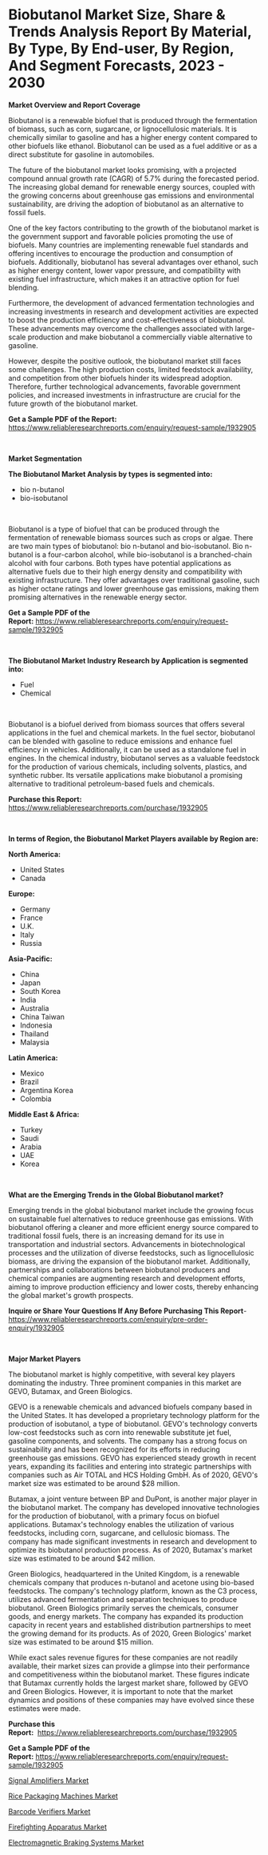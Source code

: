 <p><h1>Biobutanol Market Size, Share & Trends Analysis Report By Material, By Type, By End-user, By Region, And Segment Forecasts, 2023 - 2030</h1></p><p><strong>Market Overview and Report Coverage</strong></p>
<p><p>Biobutanol is a renewable biofuel that is produced through the fermentation of biomass, such as corn, sugarcane, or lignocellulosic materials. It is chemically similar to gasoline and has a higher energy content compared to other biofuels like ethanol. Biobutanol can be used as a fuel additive or as a direct substitute for gasoline in automobiles.</p><p>The future of the biobutanol market looks promising, with a projected compound annual growth rate (CAGR) of 5.7% during the forecasted period. The increasing global demand for renewable energy sources, coupled with the growing concerns about greenhouse gas emissions and environmental sustainability, are driving the adoption of biobutanol as an alternative to fossil fuels.</p><p>One of the key factors contributing to the growth of the biobutanol market is the government support and favorable policies promoting the use of biofuels. Many countries are implementing renewable fuel standards and offering incentives to encourage the production and consumption of biofuels. Additionally, biobutanol has several advantages over ethanol, such as higher energy content, lower vapor pressure, and compatibility with existing fuel infrastructure, which makes it an attractive option for fuel blending.</p><p>Furthermore, the development of advanced fermentation technologies and increasing investments in research and development activities are expected to boost the production efficiency and cost-effectiveness of biobutanol. These advancements may overcome the challenges associated with large-scale production and make biobutanol a commercially viable alternative to gasoline.</p><p>However, despite the positive outlook, the biobutanol market still faces some challenges. The high production costs, limited feedstock availability, and competition from other biofuels hinder its widespread adoption. Therefore, further technological advancements, favorable government policies, and increased investments in infrastructure are crucial for the future growth of the biobutanol market.</p></p>
<p><strong>Get a Sample PDF of the Report:</strong> <a href="https://www.reliableresearchreports.com/enquiry/request-sample/1932905">https://www.reliableresearchreports.com/enquiry/request-sample/1932905</a></p>
<p>&nbsp;</p>
<p><strong>Market Segmentation</strong></p>
<p><strong>The Biobutanol Market Analysis by types is segmented into:</strong></p>
<p><ul><li>bio n-butanol</li><li>bio-isobutanol</li></ul></p>
<p>&nbsp;</p>
<p><p>Biobutanol is a type of biofuel that can be produced through the fermentation of renewable biomass sources such as crops or algae. There are two main types of biobutanol: bio n-butanol and bio-isobutanol. Bio n-butanol is a four-carbon alcohol, while bio-isobutanol is a branched-chain alcohol with four carbons. Both types have potential applications as alternative fuels due to their high energy density and compatibility with existing infrastructure. They offer advantages over traditional gasoline, such as higher octane ratings and lower greenhouse gas emissions, making them promising alternatives in the renewable energy sector.</p></p>
<p><strong>Get a Sample PDF of the Report:</strong>&nbsp;<a href="https://www.reliableresearchreports.com/enquiry/request-sample/1932905">https://www.reliableresearchreports.com/enquiry/request-sample/1932905</a></p>
<p>&nbsp;</p>
<p><strong>The Biobutanol Market Industry Research by Application is segmented into:</strong></p>
<p><ul><li>Fuel</li><li>Chemical</li></ul></p>
<p>&nbsp;</p>
<p><p>Biobutanol is a biofuel derived from biomass sources that offers several applications in the fuel and chemical markets. In the fuel sector, biobutanol can be blended with gasoline to reduce emissions and enhance fuel efficiency in vehicles. Additionally, it can be used as a standalone fuel in engines. In the chemical industry, biobutanol serves as a valuable feedstock for the production of various chemicals, including solvents, plastics, and synthetic rubber. Its versatile applications make biobutanol a promising alternative to traditional petroleum-based fuels and chemicals.</p></p>
<p><strong>Purchase this Report:</strong>&nbsp; <a href="https://www.reliableresearchreports.com/purchase/1932905">https://www.reliableresearchreports.com/purchase/1932905</a></p>
<p>&nbsp;</p>
<p><strong>In terms of Region, the Biobutanol Market Players available by Region are:</strong></p>
<p>
    <p> <strong> North America: </strong>
        <ul>
            <li>United States</li>
            <li>Canada</li>
        </ul>
        </p> 
    <p> <strong> Europe: </strong>
        <ul>
            <li>Germany</li>
            <li>France</li>
            <li>U.K.</li>
            <li>Italy</li>
            <li>Russia</li>
        </ul>
        </p> 
    <p> <strong> Asia-Pacific: </strong>
        <ul>
            <li>China</li>
            <li>Japan</li>
            <li>South Korea</li>
            <li>India</li>
            <li>Australia</li>
            <li>China Taiwan</li>
            <li>Indonesia</li>
            <li>Thailand</li>
            <li>Malaysia</li>
        </ul>
        </p> 
    <p> <strong> Latin America: </strong>
        <ul>
            <li>Mexico</li>
            <li>Brazil</li>
            <li>Argentina Korea</li>
            <li>Colombia</li>
        </ul>
        </p> 
    <p> <strong> Middle East & Africa: </strong>
        <ul>
            <li>Turkey</li>
            <li>Saudi</li>
            <li>Arabia</li>
            <li>UAE</li>
            <li>Korea</li>
        </ul>
    </p>
    </p>
<p>&nbsp;</p>
<p><strong>What are the Emerging Trends in the Global Biobutanol market?</strong></p>
<p><p>Emerging trends in the global biobutanol market include the growing focus on sustainable fuel alternatives to reduce greenhouse gas emissions. With biobutanol offering a cleaner and more efficient energy source compared to traditional fossil fuels, there is an increasing demand for its use in transportation and industrial sectors. Advancements in biotechnological processes and the utilization of diverse feedstocks, such as lignocellulosic biomass, are driving the expansion of the biobutanol market. Additionally, partnerships and collaborations between biobutanol producers and chemical companies are augmenting research and development efforts, aiming to improve production efficiency and lower costs, thereby enhancing the global market's growth prospects.</p></p>
<p><strong>Inquire or Share Your Questions If Any Before Purchasing This Report</strong>- <a href="https://www.reliableresearchreports.com/enquiry/pre-order-enquiry/1932905">https://www.reliableresearchreports.com/enquiry/pre-order-enquiry/1932905</a></p>
<p>&nbsp;</p>
<p><strong>Major Market Players</strong></p>
<p><p>The biobutanol market is highly competitive, with several key players dominating the industry. Three prominent companies in this market are GEVO, Butamax, and Green Biologics.</p><p>GEVO is a renewable chemicals and advanced biofuels company based in the United States. It has developed a proprietary technology platform for the production of isobutanol, a type of biobutanol. GEVO's technology converts low-cost feedstocks such as corn into renewable substitute jet fuel, gasoline components, and solvents. The company has a strong focus on sustainability and has been recognized for its efforts in reducing greenhouse gas emissions. GEVO has experienced steady growth in recent years, expanding its facilities and entering into strategic partnerships with companies such as Air TOTAL and HCS Holding GmbH. As of 2020, GEVO's market size was estimated to be around $28 million.</p><p>Butamax, a joint venture between BP and DuPont, is another major player in the biobutanol market. The company has developed innovative technologies for the production of biobutanol, with a primary focus on biofuel applications. Butamax's technology enables the utilization of various feedstocks, including corn, sugarcane, and cellulosic biomass. The company has made significant investments in research and development to optimize its biobutanol production process. As of 2020, Butamax's market size was estimated to be around $42 million.</p><p>Green Biologics, headquartered in the United Kingdom, is a renewable chemicals company that produces n-butanol and acetone using bio-based feedstocks. The company's technology platform, known as the C3 process, utilizes advanced fermentation and separation techniques to produce biobutanol. Green Biologics primarily serves the chemicals, consumer goods, and energy markets. The company has expanded its production capacity in recent years and established distribution partnerships to meet the growing demand for its products. As of 2020, Green Biologics' market size was estimated to be around $15 million.</p><p>While exact sales revenue figures for these companies are not readily available, their market sizes can provide a glimpse into their performance and competitiveness within the biobutanol market. These figures indicate that Butamax currently holds the largest market share, followed by GEVO and Green Biologics. However, it is important to note that the market dynamics and positions of these companies may have evolved since these estimates were made.</p></p>
<p><strong>Purchase this Report:</strong>&nbsp;&nbsp;<a href="https://www.reliableresearchreports.com/purchase/1932905">https://www.reliableresearchreports.com/purchase/1932905</a></p>
<p></p>
<p><strong>Get a Sample PDF of the Report:</strong>&nbsp;<a href="https://www.reliableresearchreports.com/enquiry/request-sample/1932905">https://www.reliableresearchreports.com/enquiry/request-sample/1932905</a></p>
<p><p><a href="https://medium.com/@jenniferwhite656/signal-amplifiers-market-size-and-market-trends-complete-industry-overview-2023-to-2030-c20216229b29">Signal Amplifiers Market</a></p><p><a href="https://medium.com/@randyhuel1989/rice-packaging-machines-market-analysis-and-sze-forecasted-for-period-from-2023-to-2030-9d24b7798514">Rice Packaging Machines Market</a></p><p><a href="https://medium.com/@beaublock2023/barcode-verifiers-market-size-market-outlook-and-market-forecast-2023-to-2030-2a5effe7d82b">Barcode Verifiers Market</a></p><p><a href="https://medium.com/@elisamohr1910/firefighting-apparatus-market-insight-market-trends-growth-forecasted-from-2023-to-2030-ae922479b4a2">Firefighting Apparatus Market</a></p><p><a href="https://medium.com/@rogerking1949/electromagnetic-braking-systems-market-comprehensive-assessment-by-type-application-and-e6600c14c41f">Electromagnetic Braking Systems Market</a></p></p>